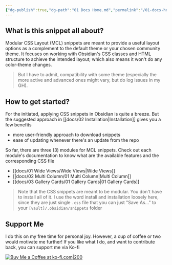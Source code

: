 ```yaml
---
{"dg-publish":true,"dg-path":"01 Docs Home.md","permalink":"/01-docs-home/","title":"Home","tags":["gardenEntry"],"noteIcon":"","updated":"2023-10-27T22:36:02.394+08:00"}
---
```



## What is this snippet all about?
Modular CSS Layout (MCL) snippets are meant to provide a useful layout options as a complement to the default theme or your chosen community theme. It focuses on working with Obsidian's CSS classes and HTML structure to achieve the intended layout; which also means it won't do any color-theme changes.

> But I have to admit, compatibility with some theme (especially the more active and advanced ones might vary, but do log issues in my GH).

## How to get started?
For the initiated, applying CSS snippets in Obsidian is quite a breeze. But the suggested approach in [[docs/02 Installation\|Installation]] gives you a few benefits
- more user-friendly approach to download snippets
- ease of updating whenever there's an update from the repo

So far, there are three (3) modules for MCL snippets. Check out each module's documentation to know what are the available features and the corresponding CSS file
- [[docs/01 Wide Views/Wide Views\|Wide Views]] 
- [[docs/02 Multi Column/01 Multi Column\|Multi Column]] 
- [[docs/03 Gallery Cards/01 Gallery Cards\|01 Gallery Cards]] 

> Note that the CSS snippets are meant to be modular. You don't have to install all of it.
> I use the word install and installation loosely here, since they are just single `.css` file that you can just "Save As..." to  your `[vault]/.obsidian/snippets` folder


## Support Me
I do this on my free time for personal joy. However, a cup of coffee or two would motivate me further! If you like what I do, and want to contribute back, you can support me via Ko-fi

[![Buy Me a Coffee at ko-fi.com|200](https://cdn.ko-fi.com/cdn/kofi1.png)](https://ko-fi.com/M4M3C77PF)